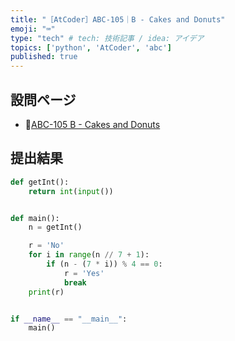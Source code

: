 ```yaml
---
title: "［AtCoder］ABC-105｜B - Cakes and Donuts"
emoji: "⌨️"
type: "tech" # tech: 技術記事 / idea: アイデア
topics: ['python', 'AtCoder', 'abc']
published: true
---
```


## 設問ページ

- 🔗[ABC-105 B - Cakes and Donuts](https://atcoder.jp/contests/abc105/tasks/abc105_b)

## 提出結果

```python
def getInt():
    return int(input())


def main():
    n = getInt()

    r = 'No'
    for i in range(n // 7 + 1):
        if (n - (7 * i)) % 4 == 0:
            r = 'Yes'
            break
    print(r)


if __name__ == "__main__":
    main()
```
